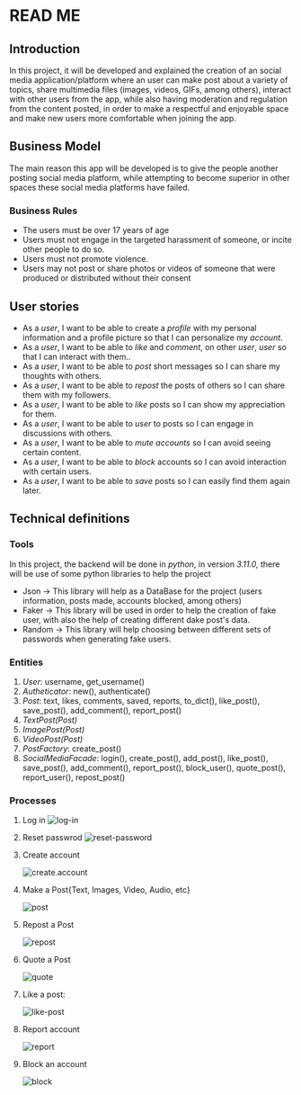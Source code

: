 # READ ME
## Introduction
In this project, it will be developed and explained the creation of an social media application/platform where an user can make post about a variety of topics, share multimedia files (images, videos, GIFs, among others), interact with other users from the app, while also having moderation and regulation from the content posted, in order to make a respectful and enjoyable space and make new users more comfortable when joining the app.
## Business Model
The main reason this app will be developed is to give the people another posting social media platform, while attempting to become superior in other spaces these social media platforms have failed. 
### Business Rules
- The users must be over 17 years of age
- Users must not engage in the targeted harassment of someone, or incite other people to do so.
- Users must not promote violence.
- Users may not post or share photos or videos of someone that were produced or distributed without their consent

## User stories
- As a _user_, I want to be able to create a _profile_ with my personal information and a profile picture so that I can personalize my _account_.
- As a _user_, I want to be able to _like_ and _comment_, on other _user_, _user_ so that I can interact with them..
- As a _user_, I want to be able to _post_ short messages so I can share my thoughts with others.
- As a _user_, I want to be able to _repost_ the posts of others so I can share them with my followers.
- As a _user_, I want to be able to _like_ posts so I can show my appreciation for them.
- As a _user_, I want to be able to _user_ to posts so I can engage in discussions with others.
- As a _user_, I want to be able to _mute_ _accounts_ so I can avoid seeing certain content.
- As a _user_, I want to be able to _block_ accounts so I can avoid interaction with certain users.
- As a _user_, I want to be able to _save_ posts so I can easily find them again later.

## Technical definitions
### Tools
In this project, the backend will be done in *python*, in version *3.11.0,* there will be use of some python libraries to help the project
- Json → This library will help as a DataBase for the project (users information, posts made, accounts blocked, among others)
- Faker → This library will be used in order to help the creation of fake user, with also the help of creating different dake post's data.
- Random → This library will help choosing between different sets of passwords when generating fake users.

### Entities
1. _User_: username, get_username()
2. _Autheticator_: new(), authenticate()
3. _Post_: text, likes, comments, saved, reports, to_dict(), like_post(), save_post(), add_comment(), report_post()
4. _TextPost(Post)_
5. _ImagePost(Post)_
6. _VideoPost(Post)_
7. _PostFactory_: create_post()
8. _SocialMediaFacade_: login(), create_post(), add_post(), like_post(), save_post(), add_comment(), report_post(), block_user(), quote_post(), report_user(), repost_post()

### Processes
1. Log in
   ![log-in](https://github.com/TomasCardenas00/project/blob/main/backend/images/log_in-diag.jpg)
     
2. Reset passwrod
   ![reset-password](https://github.com/TomasCardenas00/project/blob/main/backend/images/reset_password-diag.jpg)

3. Create account

   ![create.account](https://github.com/TomasCardenas00/project/blob/main/backend/images/create_acount-diag.jpg)
4. Make a Post{Text, Images, Video, Audio, etc}

   ![post](https://github.com/TomasCardenas00/project/blob/main/backend/images/make_a_post-diag.jpg)
5. Repost a Post

   ![repost](https://github.com/TomasCardenas00/project/blob/main/backend/images/repost_post-diag.jpg)
6. Quote a Post

   ![quote](https://github.com/TomasCardenas00/project/blob/main/backend/images/quote_post-diag.jpg)
7. Like a post:
   
   ![like-post](https://github.com/TomasCardenas00/project/blob/main/backend/images/like_post-diag.jpg)
8. Report account
   
   ![report](https://github.com/TomasCardenas00/project/blob/main/backend/images/report_account-diag.jpg)
9. Block an account
   
   ![block](https://github.com/TomasCardenas00/project/blob/main/backend/images/block_user-diag.jpg)  
   

